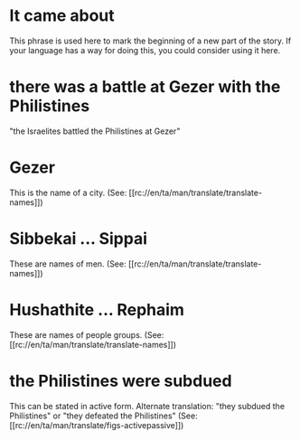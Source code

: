 # It came about

This phrase is used here to mark the beginning of a new part of the story. If your language has a way for doing this, you could consider using it here.

# there was a battle at Gezer with the Philistines

"the Israelites battled the Philistines at Gezer"

# Gezer

This is the name of a city. (See: [[rc://en/ta/man/translate/translate-names]])

# Sibbekai ... Sippai

These are names of men. (See: [[rc://en/ta/man/translate/translate-names]])

# Hushathite ... Rephaim

These are names of people groups. (See: [[rc://en/ta/man/translate/translate-names]])

# the Philistines were subdued

This can be stated in active form. Alternate translation: "they subdued the Philistines" or "they defeated the Philistines" (See: [[rc://en/ta/man/translate/figs-activepassive]])


